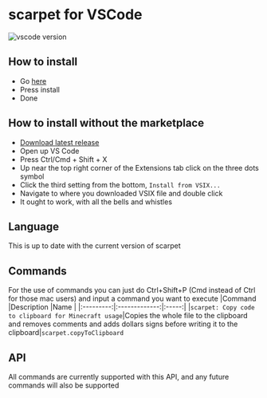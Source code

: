 # scarpet for VSCode

![vscode version](https://img.shields.io/visual-studio-marketplace/v/ImUrX.scarpet)

## How to install
* Go [here](https://marketplace.visualstudio.com/items?itemName=ImUrX.scarpet&ssr=false)
* Press install
* Done

## How to install without the marketplace

* [Download latest release](https://github.com/ImUrX/vscode-scarpet/releases/latest)
* Open up VS Code
* Press Ctrl/Cmd + Shift + X 
* Up near the top right corner of the Extensions tab click on the three dots symbol
* Click the third setting from the bottom, `Install from VSIX...`
* Navigate to where you downloaded VSIX file and double click
* It ought to work, with all the bells and whistles

## Language

This is up to date with the current version of scarpet

## Commands

For the use of commands you can just do Ctrl+Shift+P (Cmd instead of Ctrl for those mac users) and input a command you want to execute
|Command    |Description    |Name   |
|:---------:|:-------------:|:-----:|
|`scarpet: Copy code to clipboard for Minecraft usage`|Copies the whole file to the clipboard and removes comments and adds dollars signs before writing it to the clipboard|`scarpet.copyToClipboard`

## API

All commands are currently supported with this API, and any future commands will also be supported
